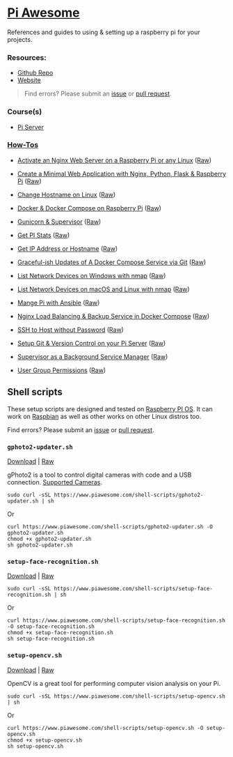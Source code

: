 # [Pi Awesome](https://www.piawesome.com)

References and guides to using & setting up a raspberry pi for your projects.
### Resources:
- [Github Repo](https://github.com/codingforentrepreneurs/Pi-Awesome)
- [Website](https://www.piawesome.com)
> Find errors? Please submit an [issue](https://github.com/codingforentrepreneurs/Pi-Awesome/issues/new) or [pull request](https://github.com/codingforentrepreneurs/Pi-Awesome/pulls).

### Course(s)
- [Pi Server](https://cfe.sh/projects/pi-server)




### [How-Tos](how-tos)
- [Activate an Nginx  Web Server on a Raspberry Pi or any Linux](/how-tos/Activate%20an%20Nginx%20%20Web%20Server%20on%20a%20Raspberry%20Pi%20or%20any%20Linux) ([Raw](/how-tos/Activate%20an%20Nginx%20%20Web%20Server%20on%20a%20Raspberry%20Pi%20or%20any%20Linux.md))

- [Create a Minimal Web Application with Nginx, Python, Flask & Raspberry Pi](/how-tos/Create%20a%20Minimal%20Web%20Application%20with%20Nginx%2C%20Python%2C%20Flask%20%26%20Raspberry%20Pi) ([Raw](/how-tos/Create%20a%20Minimal%20Web%20Application%20with%20Nginx%2C%20Python%2C%20Flask%20%26%20Raspberry%20Pi.md))

- [Change Hostname on Linux](/how-tos/Change%20Hostname%20on%20Linux) ([Raw](/how-tos/Change%20Hostname%20on%20Linux.md))

- [Docker & Docker Compose on Raspberry Pi](/how-tos/Docker%20%26%20Docker%20Compose%20on%20Raspberry%20Pi) ([Raw](/how-tos/Docker%20%26%20Docker%20Compose%20on%20Raspberry%20Pi.md))

- [Gunicorn & Supervisor](/how-tos/Gunicorn%20%26%20Supervisor) ([Raw](/how-tos/Gunicorn%20%26%20Supervisor.md))

- [Get PI Stats](/how-tos/Get%20PI%20Stats) ([Raw](/how-tos/Get%20PI%20Stats.md))

- [Get IP Address or Hostname](/how-tos/Get%20IP%20Address%20or%20Hostname) ([Raw](/how-tos/Get%20IP%20Address%20or%20Hostname.md))

- [Graceful-ish Updates of A Docker Compose Service via Git](/how-tos/Graceful-ish%20Updates%20of%20A%20Docker%20Compose%20Service%20via%20Git) ([Raw](/how-tos/Graceful-ish%20Updates%20of%20A%20Docker%20Compose%20Service%20via%20Git.md))

- [List Network Devices on Windows with nmap](/how-tos/List%20Network%20Devices%20on%20Windows%20with%20nmap) ([Raw](/how-tos/List%20Network%20Devices%20on%20Windows%20with%20nmap.md))

- [List Network Devices on macOS and Linux with nmap](/how-tos/List%20Network%20Devices%20on%20macOS%20and%20Linux%20with%20nmap) ([Raw](/how-tos/List%20Network%20Devices%20on%20macOS%20and%20Linux%20with%20nmap.md))

- [Mange Pi with Ansible](/how-tos/Mange%20Pi%20with%20Ansible) ([Raw](/how-tos/Mange%20Pi%20with%20Ansible.md))

- [Nginx Load Balancing & Backup Service in Docker Compose](/how-tos/Nginx%20Load%20Balancing%20%26%20Backup%20Service%20in%20Docker%20Compose) ([Raw](/how-tos/Nginx%20Load%20Balancing%20%26%20Backup%20Service%20in%20Docker%20Compose.md))

- [SSH to Host without Password](/how-tos/SSH%20to%20Host%20without%20Password) ([Raw](/how-tos/SSH%20to%20Host%20without%20Password.md))

- [Setup Git & Version Control on your Pi Server](/how-tos/Setup%20Git%20%26%20Version%20Control%20on%20your%20Pi%20Server) ([Raw](/how-tos/Setup%20Git%20%26%20Version%20Control%20on%20your%20Pi%20Server.md))

- [Supervisor as a Background Service Manager](/how-tos/Supervisor%20as%20a%20Background%20Service%20Manager) ([Raw](/how-tos/Supervisor%20as%20a%20Background%20Service%20Manager.md))

- [User Group Permissions](/how-tos/User%20Group%20Permissions) ([Raw](/how-tos/User%20Group%20Permissions.md))




## Shell scripts

These setup scripts are designed and tested on [Raspberry PI OS](https://www.raspberrypi.org/software/). It can work on [Raspbian](http://www.raspbian.org) as well as other works on other Linux distros too.

Find errors? Please submit an [issue](https://github.com/codingforentrepreneurs/Pi-Awesome/issues/new) or [pull request](https://github.com/codingforentrepreneurs/Pi-Awesome/pulls).

### `gphoto2-updater.sh`
[Download](shell-scripts/gphoto2-updater.sh) | [Raw](https://github.com/codingforentrepreneurs/Pi-Awesome/blob/main/shell-scripts/gphoto2-updater.sh)

gPhoto2 is a tool to control digital cameras with code and a USB connection. [Supported Cameras](http://www.gphoto.org/doc/remote/).



```
sudo curl -sSL https://www.piawesome.com/shell-scripts/gphoto2-updater.sh | sh 
```
Or
```
curl https://www.piawesome.com/shell-scripts/gphoto2-updater.sh -O gphoto2-updater.sh
chmod +x gphoto2-updater.sh
sh gphoto2-updater.sh
```

### `setup-face-recognition.sh`
[Download](shell-scripts/setup-face-recognition.sh) | [Raw](https://github.com/codingforentrepreneurs/Pi-Awesome/blob/main/shell-scripts/setup-face-recognition.sh)


```
sudo curl -sSL https://www.piawesome.com/shell-scripts/setup-face-recognition.sh | sh 
```
Or
```
curl https://www.piawesome.com/shell-scripts/setup-face-recognition.sh -O setup-face-recognition.sh
chmod +x setup-face-recognition.sh
sh setup-face-recognition.sh
```

### `setup-opencv.sh`
[Download](shell-scripts/setup-opencv.sh) | [Raw](https://github.com/codingforentrepreneurs/Pi-Awesome/blob/main/shell-scripts/setup-opencv.sh)

OpenCV is a great tool for performing computer vision analysis on your Pi.



```
sudo curl -sSL https://www.piawesome.com/shell-scripts/setup-opencv.sh | sh 
```
Or
```
curl https://www.piawesome.com/shell-scripts/setup-opencv.sh -O setup-opencv.sh
chmod +x setup-opencv.sh
sh setup-opencv.sh
```

